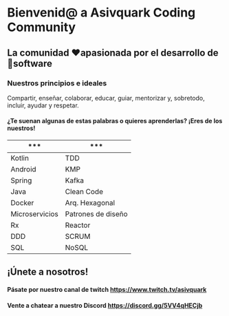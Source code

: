 # Bienvenid@ a Asivquark Coding Community

## La comunidad ❤️apasionada por el desarrollo de 🤖software

### Nuestros principios e ideales
Compartir, enseñar, colaborar, educar, guiar, mentorizar y, sobretodo, incluir, ayudar y respetar.

#### ¿Te suenan algunas de estas palabras o quieres aprenderlas? ¡Eres de los nuestros!


| ***  | ***  |
|---|---|
| Kotlin  | TDD  |
| Android  | KMP  |
| Spring  | Kafka  |
| Java  | Clean Code  |
| Docker  | Arq. Hexagonal  |
| Microservicios  | Patrones de diseño  |
| Rx  | Reactor  |
| DDD  | SCRUM  |
| SQL  | NoSQL  |


## ¡Únete a nosotros!

#### Pásate por nuestro canal de twitch https://www.twitch.tv/asivquark

#### Vente a chatear a nuestro Discord https://discord.gg/5VV4qHECjb

